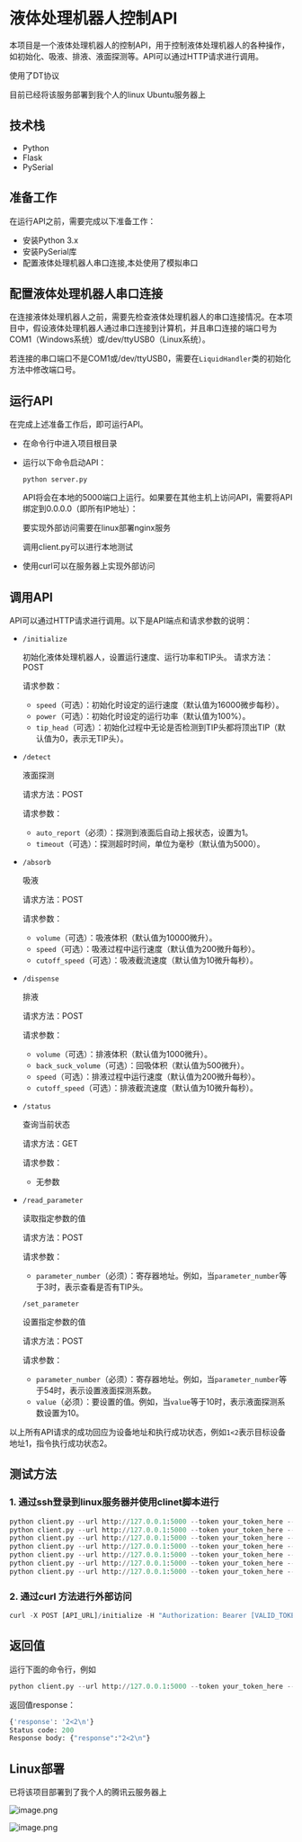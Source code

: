# 液体处理机器人控制API

本项目是一个液体处理机器人的控制API，用于控制液体处理机器人的各种操作，如初始化、吸液、排液、液面探测等。API可以通过HTTP请求进行调用。

使用了DT协议

目前已经将该服务部署到我个人的linux Ubuntu服务器上

## 技术栈

- Python
- Flask
- PySerial

## 准备工作

在运行API之前，需要完成以下准备工作：

- 安装Python 3.x
- 安装PySerial库
- 配置液体处理机器人串口连接,本处使用了模拟串口

## 配置液体处理机器人串口连接

在连接液体处理机器人之前，需要先检查液体处理机器人的串口连接情况。在本项目中，假设液体处理机器人通过串口连接到计算机，并且串口连接的端口号为COM1（Windows系统）或/dev/ttyUSB0（Linux系统）。

若连接的串口端口不是COM1或/dev/ttyUSB0，需要在`LiquidHandler`类的初始化方法中修改端口号。

## 运行API

在完成上述准备工作后，即可运行API。

- 在命令行中进入项目根目录
- 运行以下命令启动API：

  ```
  python server.py
  ```

  API将会在本地的5000端口上运行。如果要在其他主机上访问API，需要将API绑定到0.0.0.0（即所有IP地址）：

  要实现外部访问需要在linux部署nginx服务

  调用client.py可以进行本地测试
- 使用curl可以在服务器上实现外部访问

## 调用API

API可以通过HTTP请求进行调用。以下是API端点和请求参数的说明：

- `/initialize`

  初始化液体处理机器人，设置运行速度、运行功率和TIP头。
  请求方法：POST

  请求参数：

  - `speed`（可选）：初始化时设定的运行速度（默认值为16000微步每秒）。
  - `power`（可选）：初始化时设定的运行功率（默认值为100%）。
  - `tip_head`（可选）：初始化过程中无论是否检测到TIP头都将顶出TIP（默认值为0，表示无TIP头）。
- `/detect`

  液面探测

  请求方法：POST

  请求参数：

  - `auto_report`（必须）：探测到液面后自动上报状态，设置为1。
  - `timeout`（可选）：探测超时时间，单位为毫秒（默认值为5000）。
- `/absorb`

  吸液

  请求方法：POST

  请求参数：

  - `volume`（可选）：吸液体积（默认值为10000微升）。
  - `speed`（可选）：吸液过程中运行速度（默认值为200微升每秒）。
  - `cutoff_speed`（可选）：吸液截流速度（默认值为10微升每秒）。
- `/dispense`

  排液

  请求方法：POST

  请求参数：

  - `volume`（可选）：排液体积（默认值为1000微升）。
  - `back_suck_volume`（可选）：回吸体积（默认值为500微升）。
  - `speed`（可选）：排液过程中运行速度（默认值为200微升每秒）。
  - `cutoff_speed`（可选）：排液截流速度（默认值为10微升每秒）。
- `/status`

  查询当前状态

  请求方法：GET

  请求参数：

  - 无参数
- `/read_parameter`

  读取指定参数的值

  请求方法：POST

  请求参数：

  - `parameter_number`（必须）：寄存器地址。例如，当`parameter_number`等于3时，表示查看是否有TIP头。

  `/set_parameter`

  设置指定参数的值

  请求方法：POST

  请求参数：

  - `parameter_number`（必须）：寄存器地址。例如，当`parameter_number`等于54时，表示设置液面探测系数。
  - `value`（必须）：要设置的值。例如，当`value`等于10时，表示液面探测系数设置为10。

以上所有API请求的成功回应为设备地址和执行成功状态，例如`1<2`表示目标设备地址1，指令执行成功状态2。

## 测试方法

### 1. 通过ssh登录到linux服务器并使用clinet脚本进行

```python
python client.py --url http://127.0.0.1:5000 --token your_token_here --path initialize --speed 15000 --power 100 --tip_head 0
python client.py --url http://127.0.0.1:5000 --token your_token_here --path absorb --volume 10000 --speed 200 --cutoff_speed 10
python client.py --url http://127.0.0.1:5000 --token your_token_here --path dispense --volume 1000 --back_suck_volume 500 --speed 200 --cutoff_speed 100
python client.py --url http://127.0.0.1:5000 --token your_token_here --path detect --auto_report_status 1 --timeout 5000
python client.py --url http://127.0.0.1:5000 --token your_token_here --path status
python client.py --url http://127.0.0.1:5000 --token your_token_here --path read_parameter --parameter_number 3
python client.py --url http://127.0.0.1:5000 --token your_token_here --path set_parameter --parameter_number 54 --value 10
```

### 2. 通过curl 方法进行外部访问

```python
curl -X POST [API_URL]/initialize -H "Authorization: Bearer [VALID_TOKEN]" -d "speed=16000&power=100&tip_head=0"

```

## 返回值

运行下面的命令行，例如

```python
python client.py --url http://127.0.0.1:5000 --token your_token_here --path initialize --speed 15000 --power 100 --tip_head 0
```

返回值response：

```python
{'response': '2<2\n'}
Status code: 200
Response body: {"response":"2<2\n"}
```

## Linux部署

已将该项目部署到了我个人的腾讯云服务器上

![image.png](assets/image.png)

![image.png](assets/image2.png)
